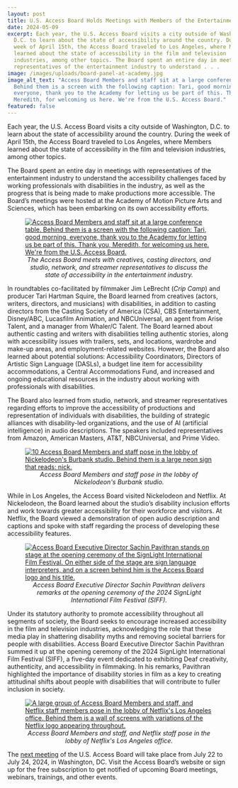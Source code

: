 ```yaml
---
layout: post
title: U.S. Access Board Holds Meetings with Members of the Entertainment Industry
date: 2024-05-09
excerpt: Each year, the U.S. Access Board visits a city outside of Washington,
  D.C. to learn about the state of accessibility around the country. During the
  week of April 15th, the Access Board traveled to Los Angeles, where Members
  learned about the state of accessibility in the film and television
  industries, among other topics. The Board spent an entire day in meetings with
  representatives of the entertainment industry to understand . . .
image: /images/uploads/board-panel-at-academy.jpg
image_alt_text: "Access Board Members and staff sit at a large conference table.
  Behind them is a screen with the following caption: Tari, good morning,
  everyone, thank you to the Academy for letting us be part of this. Thank you,
  Meredith, for welcoming us here. We're from the U.S. Access Board."
featured: false
---
```

Each year, the U.S. Access Board visits a city outside of Washington, D.C. to learn about the state of accessibility around the country. During the week of April 15th, the Access Board traveled to Los Angeles, where Members learned about the state of accessibility in the film and television industries, among other topics.

The Board spent an entire day in meetings with representatives of the entertainment industry to understand the accessibility challenges faced by working professionals with disabilities in the industry, as well as the progress that is being made to make productions more accessible. The Board’s meetings were hosted at the Academy of Motion Picture Arts and Sciences, which has been embarking on its own accessibility efforts.

<figure class="img-left">
  <a href="{{ site.baseurl }}/images/uploads/board-panel-at-academy.jpg">
    <img src="{{ site.baseurl }}/images/uploads/board-panel-at-academy.jpg" alt="Access Board Members and staff sit at a large conference table. Behind them is a screen with the following caption: Tari, good morning, everyone, thank you to the Academy for letting us be part of this. Thank you, Meredith, for welcoming us here. We're from the U.S. Access Board." class="center">
  </a>
  <figcaption style="text-align:center">
    <em>The Access Board meets with creatives, casting directors, and studio, network, and streamer representatives to discuss the state of accessibility in the entertainment industry.</em>
  </figcaption>
</figure>

In roundtables co-facilitated by filmmaker Jim LeBrecht (*Crip Camp*) and producer Tari Hartman Squire, the Board learned from creatives (actors, writers, directors, and musicians) with disabilities, in addition to casting directors from the Casting Society of America (CSA), CBS Entertainment, Disney/ABC, Lucasfilm Animation, and NBCUniversal, an agent from Arise Talent, and a manager from Whaler/C Talent. The Board learned about authentic casting and writers with disabilities telling authentic stories, along with accessibility issues with trailers, sets, and locations, wardrobe and make-up areas, and employment-related websites. However, the Board also learned about potential solutions: Accessibility Coordinators, Directors of Artistic Sign Language (DASLs), a budget line item for accessibility accommodations, a Central Accommodations Fund, and increased and ongoing educational resources in the industry about working with professionals with disabilities.

The Board also learned from studio, network, and streamer representatives regarding efforts to improve the accessibility of productions and representation of individuals with disabilities, the building of strategic alliances with disability-led organizations, and the use of AI (artificial intelligence) in audio descriptions. The speakers included representatives from Amazon, American Masters, AT&T, NBCUniversal, and Prime Video.

<figure class="img-right">
  <a href="{{ site.baseurl }}/images/uploads/staff-members-with-nickelodeon-sign.jpg">
    <img src="{{ site.baseurl }}/images/uploads/staff-members-with-nickelodeon-sign.jpg" alt="10 Access Board Members and staff pose in the lobby of Nickelodeon's Burbank studio. Behind them is a large neon sign that reads: nick." class="center">
  </a>
  <figcaption style="text-align:center">
    <em>Access Board Members and staff pose in the lobby of Nickelodeon's Burbank studio.</em>
  </figcaption>
</figure>

While in Los Angeles, the Access Board visited Nickelodeon and Netflix. At Nickelodeon, the Board learned about the studio’s disability inclusion efforts and work towards greater accessibility for their workforce and visitors. At Netflix, the Board viewed a demonstration of open audio description and captions and spoke with staff regarding the process of developing these accessibility features.

<figure class="img-left">
  <a href="{{ site.baseurl }}/images/uploads/sachin-at-signlight-festival.jpg">
    <img src="{{ site.baseurl }}/images/uploads/sachin-at-signlight-festival.jpg" alt="Access Board Executive Director Sachin Pavithran stands on stage at the opening ceremony of the SignLight International Film Festival. On either side of the stage are sign language interpreters, and on a screen behind him is the Access Board logo and his title." class="center">
  </a>
  <figcaption style="text-align:center">
    <em>Access Board Executive Director Sachin Pavithran delivers remarks at the opening ceremony of the 2024 SignLight International Film Festival (SIFF).</em>
  </figcaption>
</figure>

Under its statutory authority to promote accessibility throughout all segments of society, the Board seeks to encourage increased accessibility in the film and television industries, acknowledging the role that these media play in shattering disability myths and removing societal barriers for people with disabilities. Access Board Executive Director Sachin Pavithran summed it up at the opening ceremony of the 2024 SignLight International Film Festival (SIFF), a five-day event dedicated to exhibiting Deaf creativity, authenticity, and accessibility in filmmaking. In his remarks, Pavithran highlighted the importance of disability stories in film as a key to creating attitudinal shifts about people with disabilities that will contribute to fuller inclusion in society.

<figure class="img-right">
  <a href="{{ site.baseurl }}/images/uploads/members-staff-at-netflix.jpg">
    <img src="{{ site.baseurl }}/images/uploads/members-staff-at-netflix.jpg" alt="A large group of Access Board Members and staff, and Netflix staff members pose in the lobby of Netflix's Los Angeles office. Behind them is a wall of screens with variations of the Netflix logo appearing throughout." class="center">
  </a>
  <figcaption style="text-align:center">
    <em>Access Board Members and staff, and Netflix staff pose in the lobby of Netflix's Los Angeles office.</em>
  </figcaption>
</figure>

The [next meeting](https://www.access-board.gov/about/meetings.html) of the U.S. Access Board will take place from July 22 to July 24, 2024, in Washington, DC. Visit the Access Board’s website or sign up for the free subscription to get notified of upcoming Board meetings, webinars, trainings, and other events.
